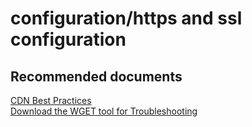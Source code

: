 <properties
	pageTitle="configuration/https and ssl configuration"
	description="configuration/https and ssl configuration"
	service="microsoft.cdn"
	resource="profiles"
	authors="aashu"
	displayOrder=""
	selfHelpType="generic"
	supportTopicIds="32302790"
	resourceTags=""
	productPesIds="15528"
	cloudEnvironments="public"
/>

# configuration/https and ssl configuration


## **Recommended documents**
[CDN Best Practices](https://azure.microsoft.com/documentation/articles/best-practices-cdn/)<br>
[Download the WGET tool for Troubleshooting](http://gnuwin32.sourceforge.net/packages/wget.htm)
